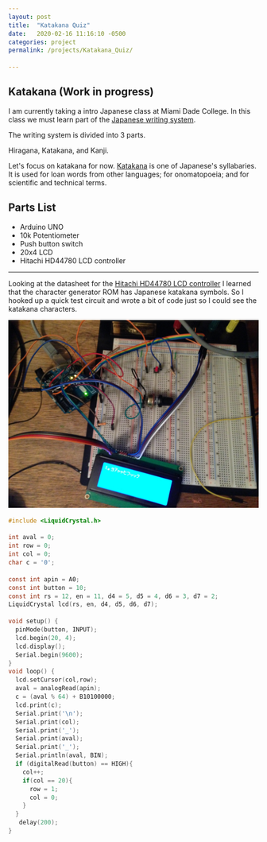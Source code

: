 ```yaml
---
layout: post
title:  "Katakana Quiz"
date:   2020-02-16 11:16:10 -0500
categories: project
permalink: /projects/Katakana_Quiz/

---
```

## Katakana (Work in progress)



I am currently taking a intro Japanese class at Miami Dade College. In this class we must learn part of the [Japanese writing system](https://en.wikipedia.org/wiki/Japanese_writing_system).

The writing system is divided into 3 parts.

Hiragana, Katakana, and Kanji.

Let's focus on katakana for now. [Katakana](https://en.wikipedia.org/wiki/Katakana) is one of Japanese's syllabaries. It is used for loan words from other languages; for onomatopoeia; and for scientific and technical terms.



## Parts List
  * Arduino UNO
  * 10k Potentiometer
  * Push button switch
  * 20x4 LCD
  * Hitachi HD44780 LCD controller

---

Looking at the datasheet for the [Hitachi HD44780 LCD controller](https://cdn-shop.adafruit.com/datasheets/HD44780.pdf) I learned that the character generator ROM has Japanese katakana symbols. So I hooked up a quick test circuit and wrote a bit of code just so I could see the katakana characters.


![kana4](/img/katakanaquiz4.JPG)

```c
#include <LiquidCrystal.h>

int aval = 0;
int row = 0;
int col = 0;
char c = '0';

const int apin = A0;
const int button = 10;
const int rs = 12, en = 11, d4 = 5, d5 = 4, d6 = 3, d7 = 2;
LiquidCrystal lcd(rs, en, d4, d5, d6, d7);

void setup() {
  pinMode(button, INPUT);
  lcd.begin(20, 4);
  lcd.display();
  Serial.begin(9600);
}
void loop() {
  lcd.setCursor(col,row);
  aval = analogRead(apin);
  c = (aval % 64) + B10100000;
  lcd.print(c);
  Serial.print('\n');
  Serial.print(col);
  Serial.print('_');
  Serial.print(aval);
  Serial.print('_');
  Serial.println(aval, BIN);
  if (digitalRead(button) == HIGH){
    col++;
    if(col == 20){
      row = 1;
      col = 0;  
    }
  }
   delay(200);
}
```
